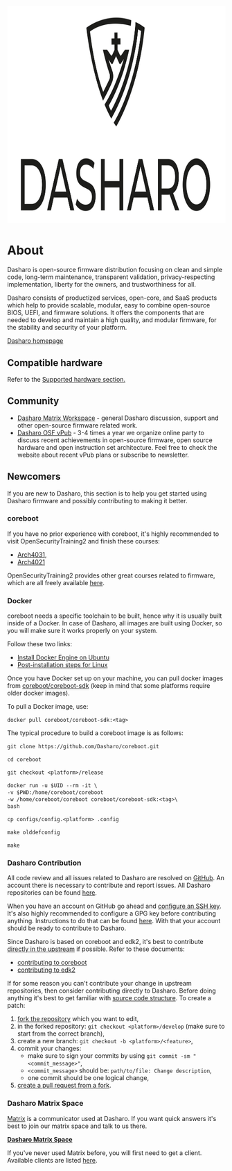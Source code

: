 # <img src="images/logo/logo-bar.svg" width="1000" height="500">

# About

Dasharo is open-source firmware distribution focusing on clean and simple code,
long-term maintenance, transparent validation, privacy-respecting
implementation, liberty for the owners, and trustworthiness for all.

Dasharo consists of productized services, open-core, and SaaS products which
help to provide scalable, modular, easy to combine open-source BIOS, UEFI, and
firmware solutions. It offers the components that are needed to develop and
maintain a high quality, and modular firmware, for the stability and security
of your platform.

[Dasharo homepage](https://dasharo.com/)

## Compatible hardware

Refer to the [Supported hardware section.](/unified/novacustom/overview/)

<!--
TODO: explain how user, developer, customer may add to this list
TODO: introduce status like officially supported by vendor or nor officially
supported by vendor
TODO: explain that not all hardware may be listed here, because of embargo,
non-public development, custom hardware handled by vendor
-->

## Community

* [Dasharo Matrix Workspace](https://matrix.to/#/#dasharo:matrix.org) - general
  Dasharo discussion, support and other open-source firmware related work.
* [Dasharo OSF vPub](https://vpub.dasharo.com/) - 3-4 times a year we organize
  online party to discuss recent achievements in open-source firmware, open
  source hardware and open instruction set architecture. Feel free to check the
  website about recent vPub plans or subscribe to newsletter.

## Newcomers

If you are new to Dasharo, this section is to help you get started using Dasharo
firmware and possibly contributing to making it better.

### coreboot

If you have no prior experience with coreboot, it's highly recommended to visit
OpenSecurityTraining2 and finish these courses:
* [Arch4031](https://p.ost2.fyi/courses/course-v1:OpenSecurityTraining2+Arch4031_x86-64_RV_coreboot+2021_v1/about),
* [Arch4021](https://p.ost2.fyi/courses/course-v1:OpenSecurityTraining2+4021_Intro_UEFI+2022_v1/about)

OpenSecurityTraining2 provides other great courses related to firmware, which
are all freely available [here](https://p.ost2.fyi/courses).

### Docker

coreboot needs a specific toolchain to be built, hence why it is usually built
inside of a Docker. In case of Dasharo, all images are built using Docker, so
you will make sure it works properly on your system.

Follow these two links:
* [Install Docker Engine on Ubuntu](https://docs.docker.com/engine/install/ubuntu/)
* [Post-installation steps for Linux](https://docs.docker.com/engine/install/linux-postinstall/)

Once you have Docker set up on your machine, you can pull docker images from
[coreboot/coreboot-sdk](https://hub.docker.com/r/coreboot/coreboot-sdk/tags)
(keep in mind that some platforms require older docker images).

To pull a Docker image, use:

```shell
docker pull coreboot/coreboot-sdk:<tag>
```

The typical procedure to build a coreboot image is as follows:

```shell
git clone https://github.com/Dasharo/coreboot.git
```

```shell
cd coreboot
```

```shell
git checkout <platform>/release
```

```shell
docker run -u $UID --rm -it \
-v $PWD:/home/coreboot/coreboot
-w /home/coreboot/coreboot coreboot/coreboot-sdk:<tag>\
bash
```

```shell
cp configs/config.<platform> .config
```

```shell
make olddefconfig
```

```shell
make
```

### Dasharo Contribution

All code review and all issues related to Dasharo are resolved on
[GitHub](https://github.com/). An account there is necessary to contribute and
report issues. All Dasharo repositories can be found
[here](https://github.com/Dasharo).

When you have an account on GitHub go ahead and
[configure an SSH key](https://docs.github.com/en/authentication/connecting-to-github-with-ssh).
It's also highly recommended to configure a GPG key before contributing
anything. Instructions to do that can be found
[here](https://docs.github.com/en/authentication/managing-commit-signature-verification/adding-a-gpg-key-to-your-github-account).
With that your account should be ready to contribute to Dasharo.

Since Dasharo is based on coreboot and edk2, it's best to contribute [directly
in the upstream](https://www.chromium.org/chromium-os/chromiumos-design-docs/upstream-first/)
if possible. Refer to these documents:
* [contributing to coreboot](https://doc.coreboot.org/contributing/index.html)
* [contributing to edk2](https://github.com/tianocore/tianocore.github.io/wiki/EDK-II-Development-Process)

If for some reason you can't contribute your change in upstream repositories,
then consider contributing directly to Dasharo. Before doing anything it's
best to get familiar with [source code structure](https://docs.dasharo.com/dev-proc/source-code-structure/).
To create a patch:
1. [fork the repository](https://docs.github.com/en/pull-requests/collaborating-with-pull-requests/working-with-forks/about-forks)
   which you want to edit,
1. in the forked repository: `git checkout <platform>/develop` (make sure to
   start from the correct branch),
1. create a new branch: `git checkout -b <platform>/<feature>`,
1. commit your changes:
    - make sure to sign your commits by using
      `git commit -sm "<commit_message>"`,
    - `<commit_message>` should be: `path/to/file: Change description`,
    - one commit should be one logical change,
1. [create a pull request from a fork](https://docs.github.com/en/pull-requests/collaborating-with-pull-requests/proposing-changes-to-your-work-with-pull-requests/creating-a-pull-request-from-a-fork).

### Dasharo Matrix Space

[Matrix](https://matrix.org/) is a communicator used at Dasharo. If you want
quick answers it's best to join our matrix space and talk to us there.

[**Dasharo Matrix Space**](https://matrix.to/#/#dasharo:matrix.org)

If you've never used Matrix before, you will first need to get a client.
Available clients are listed [here](https://matrix.org/clients/).

<!--

For now we deprecating this terminology. We will get back to it when we will
support enough platforms to justify and explain our strategy for given market
segment.

## Stock Keeping Units (SKUs)

Also called variants or flavours. In essence Dasharo SKUs are set of Open
Source Firmware releases produced for given market segment with awareness of
features that given segment requires. Each market segment includes two types of
platforms: Reference Platform (RP) and Hardware Compatibility List Platforms
(HCLP).

What SKUs we support:

* [Dasharo Workstation](variants/workstation.md)
* [Dasharo Firewall](variants/firewall.md)
* [Dasharo Secure Firewall](variants/secure-firewall.md)
* [Dasharo Trustworthy Server CE](variants/trustworthy-server.md)
* [Dasharo Trustworthy Computing](variants/trustworthy-computing.md)
* [Dasharo Server](variants/server.md)
* [Dasharo Safety-Critical](variants/safety-critical.md)

Dasharo SKUs roadmap is available on [SKUs Overview](variants/skus-overview.md) page.
-->
